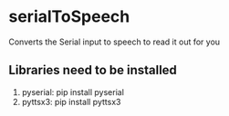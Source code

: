 # serialToSpeech
Converts the Serial input to speech to read it out for you

## Libraries need to be installed
1. pyserial: pip install pyserial
2. pyttsx3: pip install pyttsx3

